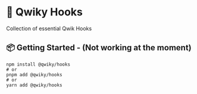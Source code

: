 # 🦄 Qwiky Hooks
Collection of essential Qwik Hooks

## 📦 Getting Started - (Not working at the moment)
```shell
npm install @qwiky/hooks
# or
pnpm add @qwiky/hooks
# or
yarn add @qwiky/hooks
```
